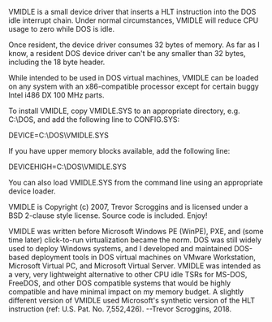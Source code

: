 VMIDLE is a small device driver that inserts a HLT instruction into the DOS idle interrupt chain. Under normal circumstances, VMIDLE will reduce CPU usage to zero while DOS is idle.

Once resident, the device driver consumes 32 bytes of memory. As far as I know, a resident DOS device driver can't be any smaller than 32 bytes, including the 18 byte header.

While intended to be used in DOS virtual machines, VMIDLE can be loaded on any system with an x86-compatible processor except for certain buggy Intel i486 DX 100 MHz parts.

To install VMIDLE, copy VMIDLE.SYS to an appropriate directory, e.g. C:\DOS, and add the following line to CONFIG.SYS:

DEVICE=C:\DOS\VMIDLE.SYS

If you have upper memory blocks available, add the following line:

DEVICEHIGH=C:\DOS\VMIDLE.SYS

You can also load VMIDLE.SYS from the command line using an appropriate device loader.

VMIDLE is Copyright (c) 2007, Trevor Scroggins and is licensed under a BSD 2-clause style license. Source code is included. Enjoy!

VMIDLE was written before Microsoft  Windows PE (WinPE), PXE, and (some time later) click-to-run virtualization became the norm. DOS was still widely used to deploy Windows systems, and I developed and maintained DOS-based deployment tools in DOS virtual machines on VMware Workstation, Microsoft Virtual PC, and Microsoft Virtual Server. VMIDLE was intended as a very, very lightweight alternative to other CPU idle TSRs for MS-DOS, FreeDOS, and other DOS compatible systems that would be highly compatible and have minimal impact on my memory budget. A slightly different version of VMIDLE used Microsoft's synthetic version of the HLT instruction (ref: U.S. Pat. No. 7,552,426).   --Trevor Scroggins, 2018.
